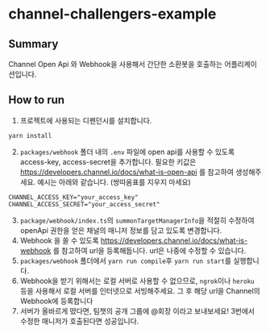 # channel-challengers-example

## Summary
Channel Open Api 와 Webhook을 사용해서 간단한 소환봇을 호출하는 어플리케이션입니다.

## How to run

1. 프로젝트에 사용되는 디펜던시를 설치합니다.
```
yarn install
```
2. `packages/webhook` 폴더 내의 `.env` 파일에 open api를 사용할 수 있도록 access-key, access-secret을 추가합니다.
필요한 키값은 https://developers.channel.io/docs/what-is-open-api 를 참고하여 생성해주세요. 예시는 아래와 같습니다. (쌍따옴표를 지우지 마세요)
```
CHANNEL_ACCESS_KEY="your_access_key"
CHANNEL_ACCESS_SECRET="your_access_secret"
```

3. `package/webhook/index.ts`의 `summonTargetManagerInfo`을 적절히 수정하여 openApi 권한을 얻은 채널의 매니저 정보를 담고 있도록 변경합니다.
4. Webhook 을 쏠 수 있도록 https://developers.channel.io/docs/what-is-webhook 를 참고하여 url을 등록해둡니다. url은 나중에 수정할 수 있습니다.
5. `packages/webhook` 폴더에서 `yarn run compile`후 `yarn run start`를 실행합니다.
6. Webhook을 받기 위해서는 로컬 서버로 사용할 수 없으므로, `ngrok`이나 `heroku` 등을 사용해서 로컬 서버를 인터넷으로 서빙해주세요. 그 후 해당 url을 Channel의 Webhook에 등록합니다
7. 서버가 올바르게 떴다면, 팀챗의 공개 그룹에 @회장 이라고 보내보세요! 3번에서 수정한 매니저가 호출된다면 성공입니다.
